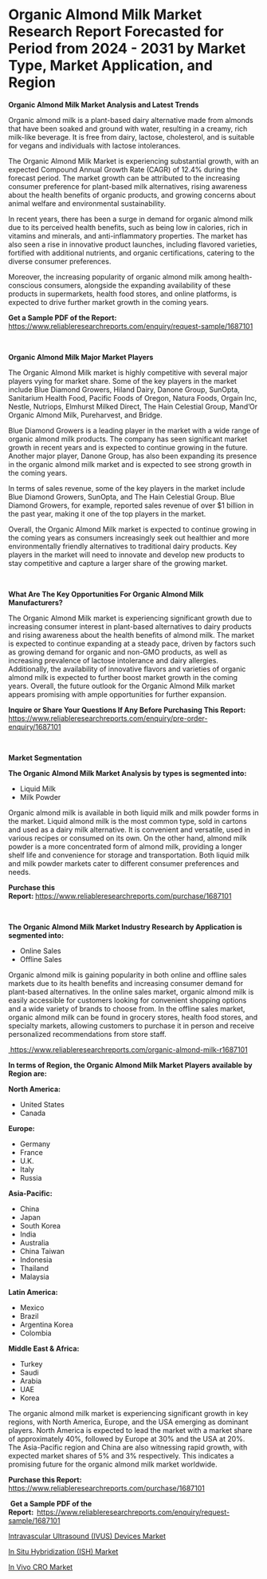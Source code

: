 <p><h1>Organic Almond Milk Market Research Report Forecasted for Period from 2024 -  2031 by Market Type, Market Application, and Region</h1></p><p><strong>Organic Almond Milk Market Analysis and Latest Trends</strong></p>
<p><p>Organic almond milk is a plant-based dairy alternative made from almonds that have been soaked and ground with water, resulting in a creamy, rich milk-like beverage. It is free from dairy, lactose, cholesterol, and is suitable for vegans and individuals with lactose intolerances.</p><p>The Organic Almond Milk Market is experiencing substantial growth, with an expected Compound Annual Growth Rate (CAGR) of 12.4% during the forecast period. The market growth can be attributed to the increasing consumer preference for plant-based milk alternatives, rising awareness about the health benefits of organic products, and growing concerns about animal welfare and environmental sustainability.</p><p>In recent years, there has been a surge in demand for organic almond milk due to its perceived health benefits, such as being low in calories, rich in vitamins and minerals, and anti-inflammatory properties. The market has also seen a rise in innovative product launches, including flavored varieties, fortified with additional nutrients, and organic certifications, catering to the diverse consumer preferences.</p><p>Moreover, the increasing popularity of organic almond milk among health-conscious consumers, alongside the expanding availability of these products in supermarkets, health food stores, and online platforms, is expected to drive further market growth in the coming years.</p></p>
<p><strong>Get a Sample PDF of the Report:&nbsp;</strong> <a href="https://www.reliableresearchreports.com/enquiry/request-sample/1687101">https://www.reliableresearchreports.com/enquiry/request-sample/1687101</a></p>
<p>&nbsp;</p>
<p><strong>Organic Almond Milk Major Market Players</strong></p>
<p><p>The Organic Almond Milk market is highly competitive with several major players vying for market share. Some of the key players in the market include Blue Diamond Growers, Hiland Dairy, Danone Group, SunOpta, Sanitarium Health Food, Pacific Foods of Oregon, Natura Foods, Orgain Inc, Nestle, Nutriops, Elmhurst Milked Direct, The Hain Celestial Group, Mand’Or Organic Almond Milk, Pureharvest, and Bridge.</p><p>Blue Diamond Growers is a leading player in the market with a wide range of organic almond milk products. The company has seen significant market growth in recent years and is expected to continue growing in the future. Another major player, Danone Group, has also been expanding its presence in the organic almond milk market and is expected to see strong growth in the coming years.</p><p>In terms of sales revenue, some of the key players in the market include Blue Diamond Growers, SunOpta, and The Hain Celestial Group. Blue Diamond Growers, for example, reported sales revenue of over $1 billion in the past year, making it one of the top players in the market.</p><p>Overall, the Organic Almond Milk market is expected to continue growing in the coming years as consumers increasingly seek out healthier and more environmentally friendly alternatives to traditional dairy products. Key players in the market will need to innovate and develop new products to stay competitive and capture a larger share of the growing market.</p></p>
<p>&nbsp;</p>
<p><strong>What Are The Key Opportunities For Organic Almond Milk Manufacturers?</strong></p>
<p><p>The Organic Almond Milk market is experiencing significant growth due to increasing consumer interest in plant-based alternatives to dairy products and rising awareness about the health benefits of almond milk. The market is expected to continue expanding at a steady pace, driven by factors such as growing demand for organic and non-GMO products, as well as increasing prevalence of lactose intolerance and dairy allergies. Additionally, the availability of innovative flavors and varieties of organic almond milk is expected to further boost market growth in the coming years. Overall, the future outlook for the Organic Almond Milk market appears promising with ample opportunities for further expansion.</p></p>
<p><strong>Inquire or Share Your Questions If Any Before Purchasing This Report:</strong> <a href="https://www.reliableresearchreports.com/enquiry/pre-order-enquiry/1687101">https://www.reliableresearchreports.com/enquiry/pre-order-enquiry/1687101</a></p>
<p>&nbsp;</p>
<p><strong>Market Segmentation</strong></p>
<p><strong>The Organic Almond Milk Market Analysis by types is segmented into:</strong></p>
<p><ul><li>Liquid Milk</li><li>Milk Powder</li></ul></p>
<p><p>Organic almond milk is available in both liquid milk and milk powder forms in the market. Liquid almond milk is the most common type, sold in cartons and used as a dairy milk alternative. It is convenient and versatile, used in various recipes or consumed on its own. On the other hand, almond milk powder is a more concentrated form of almond milk, providing a longer shelf life and convenience for storage and transportation. Both liquid milk and milk powder markets cater to different consumer preferences and needs.</p></p>
<p><strong>Purchase this Report:&nbsp;</strong><a href="https://www.reliableresearchreports.com/purchase/1687101">https://www.reliableresearchreports.com/purchase/1687101</a></p>
<p>&nbsp;</p>
<p><strong>The Organic Almond Milk Market Industry Research by Application is segmented into:</strong></p>
<p><ul><li>Online Sales</li><li>Offline Sales</li></ul></p>
<p><p>Organic almond milk is gaining popularity in both online and offline sales markets due to its health benefits and increasing consumer demand for plant-based alternatives. In the online sales market, organic almond milk is easily accessible for customers looking for convenient shopping options and a wide variety of brands to choose from. In the offline sales market, organic almond milk can be found in grocery stores, health food stores, and specialty markets, allowing customers to purchase it in person and receive personalized recommendations from store staff.</p></p>
<p><a href="https://www.reliableresearchreports.com/organic-almond-milk-r1687101">&nbsp;https://www.reliableresearchreports.com/organic-almond-milk-r1687101</a></p>
<p><strong>In terms of Region, the Organic Almond Milk Market Players available by Region are:</strong></p>
<p>
    <p> <strong> North America: </strong>
        <ul>
            <li>United States</li>
            <li>Canada</li>
        </ul>
        </p> 
    <p> <strong> Europe: </strong>
        <ul>
            <li>Germany</li>
            <li>France</li>
            <li>U.K.</li>
            <li>Italy</li>
            <li>Russia</li>
        </ul>
        </p> 
    <p> <strong> Asia-Pacific: </strong>
        <ul>
            <li>China</li>
            <li>Japan</li>
            <li>South Korea</li>
            <li>India</li>
            <li>Australia</li>
            <li>China Taiwan</li>
            <li>Indonesia</li>
            <li>Thailand</li>
            <li>Malaysia</li>
        </ul>
        </p> 
    <p> <strong> Latin America: </strong>
        <ul>
            <li>Mexico</li>
            <li>Brazil</li>
            <li>Argentina Korea</li>
            <li>Colombia</li>
        </ul>
        </p> 
    <p> <strong> Middle East & Africa: </strong>
        <ul>
            <li>Turkey</li>
            <li>Saudi</li>
            <li>Arabia</li>
            <li>UAE</li>
            <li>Korea</li>
        </ul>
    </p>
    </p>
<p><p>The organic almond milk market is experiencing significant growth in key regions, with North America, Europe, and the USA emerging as dominant players. North America is expected to lead the market with a market share of approximately 40%, followed by Europe at 30% and the USA at 20%. The Asia-Pacific region and China are also witnessing rapid growth, with expected market shares of 5% and 3% respectively. This indicates a promising future for the organic almond milk market worldwide.</p></p>
<p><strong>Purchase this Report: </strong><a href="https://www.reliableresearchreports.com/purchase/1687101">https://www.reliableresearchreports.com/purchase/1687101</a></p>
<p>&nbsp;<strong>Get a Sample PDF of the Report:&nbsp;&nbsp;</strong><a href="https://www.reliableresearchreports.com/enquiry/request-sample/1687101">https://www.reliableresearchreports.com/enquiry/request-sample/1687101</a></p>
<p><strong></strong></p>
<p><p><a href="https://github.com/jakobeblake56/Market-Research-Report-List-1/blob/main/intravascular-ultrasound-ivus-devices-market.md">Intravascular Ultrasound (IVUS) Devices Market</a></p><p><a href="https://github.com/ORAZITOM/Market-Research-Report-List-1/blob/main/in-situ-hybridization-ish-market.md">In Situ Hybridization (ISH) Market</a></p><p><a href="https://github.com/verajwilson971/Market-Research-Report-List-1/blob/main/in-vivo-cro-market.md">In Vivo CRO Market</a></p></p>